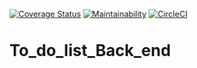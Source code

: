 [![Coverage Status](https://coveralls.io/repos/github/kagabof/To_do_list_Back_end/badge.svg?branch=develop)](https://coveralls.io/github/kagabof/To_do_list_Back_end?branch=develop)   [![Maintainability](https://api.codeclimate.com/v1/badges/05a926b35dbc4330a6a6/maintainability)](https://codeclimate.com/github/kagabof/To_do_list_Back_end/maintainability)   [![CircleCI](https://circleci.com/gh/kagabof/To_do_list_Back_end.svg?style=svg)](https://circleci.com/gh/kagabof/To_do_list_Back_end)
# To_do_list_Back_end